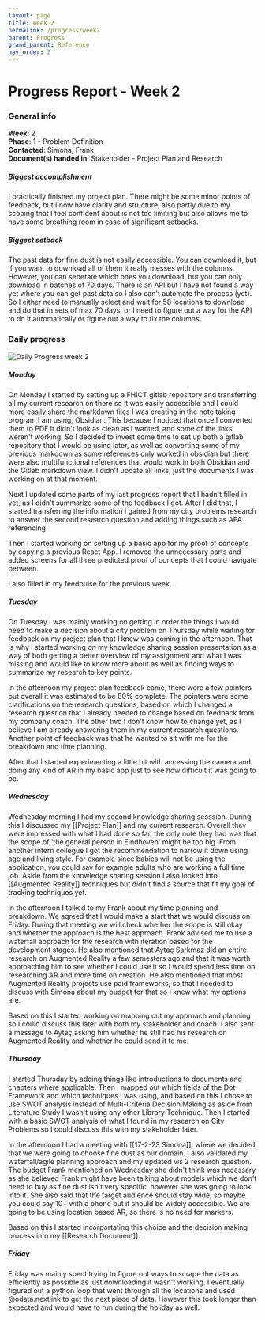```yaml
---
layout: page
title: Week 2
permalink: /progress/week2
parent: Progress
grand_parent: Reference
nav_order: 2
---
```

# Progress Report - Week 2

### General info
**Week**: 2  
**Phase**: 1 - Problem Definition  
**Contacted**: Simona, Frank  
**Document(s) handed in**: Stakeholder - Project Plan and Research  

##### Biggest accomplishment
I practically finished my project plan. There might be some minor points of feedback, but I now have clarity and structure, also partly due to my scoping that I feel confident about is not too limiting but also allows me to have some breathing room in case of significant setbacks.

##### Biggest setback
The past data for fine dust is not easily accessible. You can download it, but if you want to download all of them it really messes with the columns. However, you can seperate which ones you download, but you can only download in batches of 70 days. There is an API but I have not found a way yet where you can get past data so  I also can't automate the process (yet). So I either need to manually select and wait for 58 locations to download and do that in sets of max 70 days, or I need to figure out a way for the API to do it automatically or figure out a way to fix the columns.

### Daily progress
![Daily Progress week 2](/assets/Week2-progress.png)

##### Monday
On Monday I started by setting up a FHICT gitlab repository and transferring all my current research on there so it was easily accessible and I could more easily share the markdown files I was creating in the note taking program I am using, Obsidian. This because I noticed that once I converted them to PDF it didn't look as clean as I wanted, and some of the links weren't working. So I decided to invest some time to set up both a gitlab repository that I would be using later, as well as converting some of my previous markdown as some references only worked in obsidian but there were also multifunctional references that would work in both Obsidian and the Gitlab markdown view. I didn't update all links, just the documents I was working on at that moment.

Next I updated some parts of my last progress report that I hadn't filled in yet, as I didn't summarize some of the feedback I got. After I did that, I started transferring the information I gained from my city problems research to answer the second research question and adding things such as APA referencing.

Then I started working on setting up a basic app for my proof of concepts by copying a previous React App. I removed the unnecessary parts and added screens for all three predicted proof of concepts that I could navigate between.

I also filled in my feedpulse for the previous week.


##### Tuesday
On Tuesday I was mainly working on getting in order the things I would need to make a decision about a city problem on Thursday while waiting for feedback on my project plan that I knew was coming in the afternoon. That is why I started working on my knowledge sharing session presentation as a way of both getting a better overview of my assignment and what I was missing and would like to know more about as well as finding ways to summarize my research to key points.

In the afternoon my project plan feedback came, there were a few pointers but overall it was estimated to be 80% complete. The pointers were some clarifications on the research questions, based on which I changed a research question that I already needed to change based on feedback from my company coach. The other two I don't know how to change yet, as I believe I am already answering them in my current research questions. Another point of feedback was that he wanted to sit with me for the breakdown and time planning.

After that I started experimenting a little bit with accessing the camera and doing any kind of AR in my basic app just to see how difficult it was going to be. 

##### Wednesday
Wednesday morning I had my second knowledge sharing sesssion. During this I discussed my [[Project Plan]] and my current research. Overall they were impressed with what I had done so far, the only note they had was that the scope of 'the general person in Eindhoven' might be too big. From another intern collegue I got the recommendation to narrow it down using age and living style. For example since babies will not be using the application, you could say for example adults who are working a full time job. Aside from the knowledge sharing session I also looked into [[Augmented Reality]] techniques but didn't find a source that fit my goal of tracking techniques yet.

In the afternoon I talked to my Frank about my time planning and breakdown. We agreed that I would make a start that we would discuss on Friday. During that meeting we will check whether the scope is still okay and whether the approach is the best approach. Frank advised me to use a waterfall approach for the research with iteration based for the development stages. He also mentioned that Aytaç Sarkmaz did an entire research on Augmented Reality a few semesters ago and that it was worth approaching him to see whether I could use it so I would spend less time on researching AR and more time on creation. He also mentioned that most Augmented Reality projects use paid frameworks, so that I needed to discuss with Simona about my budget for that so I knew what my options are.

Based on this I started working on mapping out my approach and planning so I could discuss this later with both my stakeholder and coach. I also sent a message to Aytaç asking him whether he still had his research on Augmented Reality and whether he could send it to me.

##### Thursday
I started Thursday by adding things like introductions to documents and chapters where applicable. Then I mapped out which fields of the Dot Framework and which techniques I was using, and based on this I chose to use SWOT analysis instead of Multi-Criteria Decision Making  as aside from Literature Study I wasn't using any other Library Technique. Then I started with a basic SWOT analysis of what I found in my research on City Problems so I could discuss this with my stakeholder later. 

In the afternoon I had a meeting with [[17-2-23 Simona]], where we decided that we were going to choose fine dust as our domain. I also validated my waterfall/agile planning approach and my updated vis 2 research question. The budget Frank mentioned on Wednesday she didn't think was necessary as she believed Frank might have been talking about models which we don't need to buy as fine dust isn't very specific, however she was going to look into it. She also said that the target audience should stay wide, so maybe you could say 10+ with a phone but it should be widely accessible. We are going to be using location based AR, so there is no need for markers.

Based on this I started incorportating this choice and the decision making process into my [[Research Document]].

##### Friday
Friday was mainly spent trying to figure out ways to scrape the data as efficiently as possible as just downloading it wasn't working. I eventually figured out a python loop that went through all the locations and used @odata.nextlink to get the next piece of data. However this took longer than expected and would have to run during the holiday as well.
